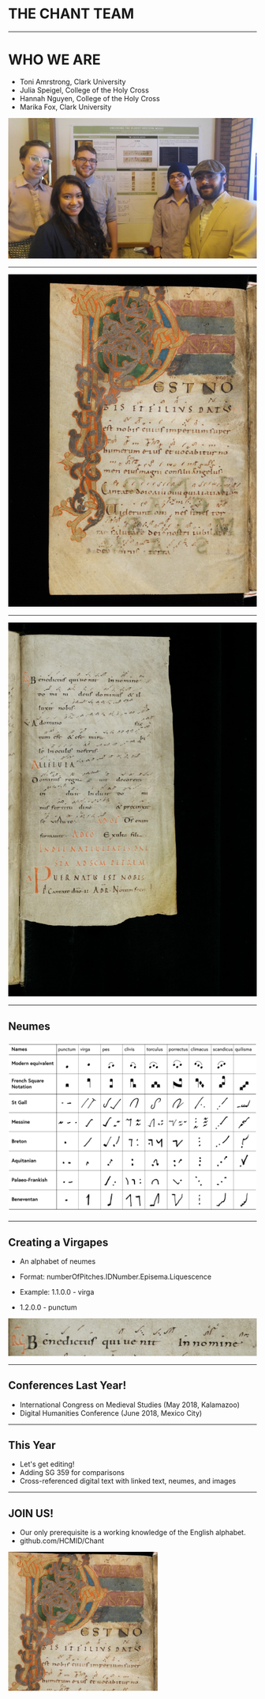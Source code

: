 # THE CHANT TEAM


---


# WHO WE ARE

* Toni Amrstrong, Clark University
* Julia Speigel, College of the Holy Cross
* Hannah Nguyen, College of the Holy Cross
* Marika Fox, Clark University

![chant team 2018](chants2018.jpg)

---


![eins121 30r](e-codices_sbe-0121_030_medium.jpg)


---

![ssg359 40r](e-codices_csg-0359_039_medium.jpg)

---

## Neumes

![Neume Chart](neumes-chart.png)

---

## Creating a Virgapes

- An alphabet of neumes

- Format: numberOfPitches.IDNumber.Episema.Liquescence

- Example: 1.1.0.0 - virga

- 1.2.0.0 - punctum

![Virgapes](benedictus_qui_SSG359_40r.png)

---

## Conferences Last Year!

   - International Congress on Medieval Studies (May 2018, Kalamazoo)
   - Digital Humanities Conference (June 2018, Mexico City)


---


## This Year

- Let's get editing!
- Adding SG 359 for comparisons
- Cross-referenced digital text with linked text, neumes, and images


---

## JOIN US!

- Our only prerequisite is a working knowledge of the English alphabet.
- github.com/HCMID/Chant

![puer natus eins121](puernatusest.png)
